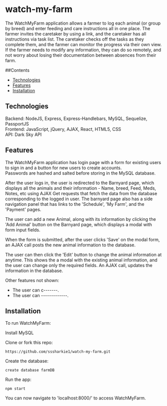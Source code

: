 # watch-my-farm


The WatchMyFarm application allows a farmer to log each animal (or group by breed) and enter feeding and care instructions all in one place.  The farmer invites the caretaker by using a link, and the caretaker has all instructions via task list.  The caretaker checks off the tasks as they complete them, and the farmer can monitor the progress via their own view.   If the farmer needs to modify any information, they can do so remotely, and not worry about losing their documentation between absences from their farm.

##Contents
* [Technologies](#technologies)
* [Features](#features)
* [Installation](#install)

## <a name="technologies"></a>Technologies

Backend: NodeJS, Express, Express-Handlebars, MySQL, Sequelize, PassportJS<br/>
Frontend: JavaScript, jQuery, AJAX, React, HTML5, CSS<br/>
API: Dark Sky API<br/>

## <a name="features"></a>Features


The WatchMyFarm application has login page with a form for existing users to sign in and a button for new users to create accounts.<br>
Passwords are hashed and salted before storing in the MySQL database.


After the user logs in, the user is redirected to the Barnyard page, which displays all the animals and their information - Name, breed, Feed, Meds, Notes, etc using AJAX Get requests that fetch the data from the database corresponding to the logged in user. The barnyard page also has a side navigation panel that has links to the 'Schedule', 'My Farm', and the 'Payment' pages.<br>

The user can add a new Animal, along with its information by clicking the 'Add Animal' button on the Barnyard page, which displays a modal with form input fields.


When the form is submitted, after the user clicks 'Save' on the modal form, an AJAX call posts the new animal information to the database.

The user can then click the 'Edit' button to change the animal information at anytime. This shows the a modal with the existing animal information, and the user can change only the required fields. An AJAX call, updates the information in the database.


Other features not shown:
- The user can c-------.
- The user can -------------.

## <a name="install"></a>Installation

To run WatchMyFarm:

Install MySQL

Clone or fork this repo:

```
https://github.com/sssharkie1/watch-my-farm.git
```

Create the database:

```
create database farmDB

```

Run the app:

```
npm start
```

You can now navigate to 'localhost:8000/' to access WatchMyFarm.
